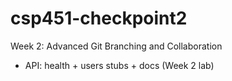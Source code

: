 # csp451-checkpoint2
Week 2: Advanced Git Branching and Collaboration
- API: health + users stubs + docs (Week 2 lab)
